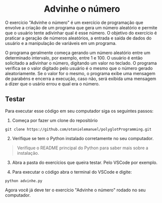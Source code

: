 <h1 align="center">Advinhe o número</h1>

O exercício "Advinhe o número" é um exercício de programação que envolve a criação de um programa que gera um número aleatório e permite que o usuário tente adivinhar qual é esse número. O objetivo do exercício é praticar a geração de números aleatórios, a entrada e saída de dados do usuário e a manipulação de variáveis em um programa.

O programa geralmente começa gerando um número aleatório entre um determinado intervalo, por exemplo, entre 1 e 100. O usuário é então solicitado a adivinhar o número, digitando um valor no teclado. O programa verifica se o valor digitado pelo usuário é o mesmo que o número gerado aleatoriamente. Se o valor for o mesmo, o programa exibe uma mensagem de parabéns e encerra a execução, caso não, será exibida uma mensagem a dizer que o usário errou e qual era o número.

## Testar

Para executar esse código em seu computador siga os seguintes passos:

1. Começa por fazer um clone do repositório

```
git clone https://github.com/otonielemanuel/polyglotProgramming.git
```

2. Verifique se tem o Python instalado corretamente no seu computador.

> Verifique o README principal do Python para saber mais sobre a instalação.

3. Abra a pasta do exercícios que queira testar. Pelo VSCode por exemplo.

4. Para executar o código abra o terminal do VSCode e digite:

```
python advinhe.py 
```

Agora você já deve ter o exercício "Advinhe o número" rodado no seu computador.